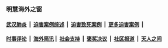 
### 明慧海外之窗

####  [武汉肺炎](indexes/365.md?t=01150400) &nbsp;|&nbsp;  [迫害案例综述](indexes/328.md?t=01150400) &nbsp;|&nbsp; [迫害致死案例](indexes/277.md?t=01150400)  &nbsp;|&nbsp; [更多迫害案例](indexes/81.md?t=01150400)  &nbsp;|&nbsp; 
####  [时事评论](indexes/251.md?t=01150400) &nbsp;|&nbsp; [海外简讯](indexes/245.md?t=01150400)&nbsp;|&nbsp;  [社会支持](indexes/140.md?t=01150400) &nbsp;|&nbsp; [褒奖决议](indexes/282.md?t=01150400) &nbsp;|&nbsp; [社区报道](indexes/91.md?t=01150400)  &nbsp;|&nbsp; [天人之间](indexes/78.md?t=01150400) 

